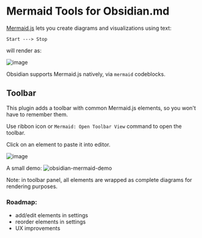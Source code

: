 # Mermaid Tools for Obsidian.md
[Mermaid.js](https://mermaid-js.github.io) lets you create diagrams and visualizations using text:

```
Start ---> Stop
```

will render as:

![image](https://user-images.githubusercontent.com/36126057/205342377-80dfeb9d-d720-4efd-8102-5a737a23ba89.png)

Obsidian supports Mermaid.js natively, via `mermaid` codeblocks.

## Toolbar
This plugin adds a toolbar with common Mermaid.js elements, so you won't have to remember them.

Use ribbon icon or `Mermaid: Open Toolbar View` command to open the toolbar.

Click on an element to paste it into editor.

![image](https://user-images.githubusercontent.com/36126057/205342717-a454097b-280e-4407-8029-a47fc45a80c8.png)

A small demo:
![obsidian-mermaid-demo](https://user-images.githubusercontent.com/36126057/205345812-076004e7-637d-4bac-9489-cdd355ff82bf.gif)


Note: in toolbar panel, all elements are wrapped as complete diagrams for rendering purposes.

### Roadmap:
- add/edit elements in settings
- reorder elements in settings
- UX improvements

